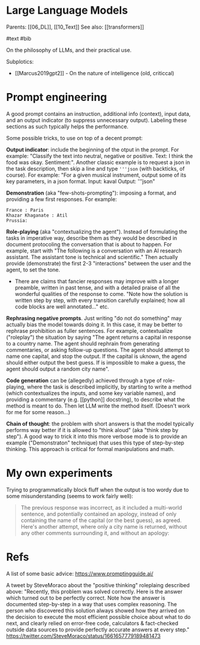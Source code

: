 # Large Language Models

Parents: [[06_DL]], [[10_Text]]
See also: [[transformers]]

#text #bib


On the philosophy of LLMs, and their practical use.

Subplotics:

* [[Marcus2019gpt2]] - On the nature of intelligence (old, criticcal)

# Prompt engineering

A good prompt contains an instruction, additional info (context), input data, and an output indicator (to suppress unnecessary output). Labeling these sections as such typically helps the performance. 

Some possible tricks, to use on top of a decent prompt:

**Output indicator**: include the beginning of the otput in the prompt. For example: "Classify the text into neutral, negative or positive. Text: I think the food was okay. Sentiment:". Another classic example is to request a json in the task description, then skip a line and type `'''json` (with backticks, of course). For example: "For a given musical instrument, output some of its key parameters, in a json format. Input: kaval Output: '''json"

**Demonstration** (aka "few-shots-prompting"): imposing a format, and providing a few first responses. For example:
```
France : Paris
Khazar Khaganate : Atil
Prussia: 
```

**Role-playing** (aka "contextualizing the agent"). Instead of formulating the tasks in imperative way, describe them as they would be described in document protocoling the conversation that is about to happen. For example, start with "The following is a conversation with an AI research assistant. The assistant tone is technical and scientific." Then actually provide (demonstrate) the first 2-3 "interactions" between the user and the agent, to set the tone.
* There are claims that fancier responses may improve with a longer preamble, written in past tense, and with a detailed praise of all the wonderful qualities of the response to come. "Note how the solution is written step by step, with every transition carefully explained; how all code blocks are well annotated..." etc.

**Rephrasing negative prompts**. Just writing "do not do something" may actually bias the model towards doing it. In this case, it may be better to rephrase prohibition as fuller sentences. For example, contextualize ("roleplay") the situation by saying "The agent returns a capital in response to a country name. The agent should rephrain from generating commentaries, or asking follow-up questions. The agent should attempt to name one capital, and stop the output. If the capital is uknown, the agend should either output the best guess. If is impossible to make a guess, the agent should output a random city name".

**Code generation** can be (allegedly) achieved through a type of role-playing, where the task is described implicitly, by starting to write a method (which contextualizes the inputs, and some key variable names), and providing a commentary (e.g. [[python]] docstring), to describe what the method is meant to do. Then let LLM write the method itself. (Doesn't work for me for some reason...)

**Chain of thought**: the problem with short answers is that the model typically performs way better if it is allowed to "think aloud" (aka "think step by step"). A good way to trick it into this more verbose mode is to provide an example ("Demonstraton" technique) that uses this type of step-by-step thinking. This approach is critical for formal manipulations and math.

# My own experiments

Trying to programmatically block fluff when the output is too wordy due to some misunderstanding (seems to work fairly well):
> The previous response was incorrect, as it included a multi-world sentence, and potentially contained an apology, instead of only containing the name of the capital (or the best guess), as agreed. Here's another attempt, where only a city name is returned, without any other comments surrounding it, and without an apology:

# Refs

A list of some basic advice:
https://www.promptingguide.ai/

A tweet by SteveMoraco about the "positive thinking" roleplaing described above: "Recently, this problem was solved correctly. Here is the answer which turned out to be perfectly correct. Note how the answer is documented step-by-step in a way that uses complex reasoning. The person who discovered this solution always showed how they arrived on the decision to execute the most efficient possible choice about what to do next, and clearly relied on error-free code, calculators & fact-checked outside data sources to  provide perfectly accurate answers at every step."
https://twitter.com/SteveMoraco/status/1661657779189481473